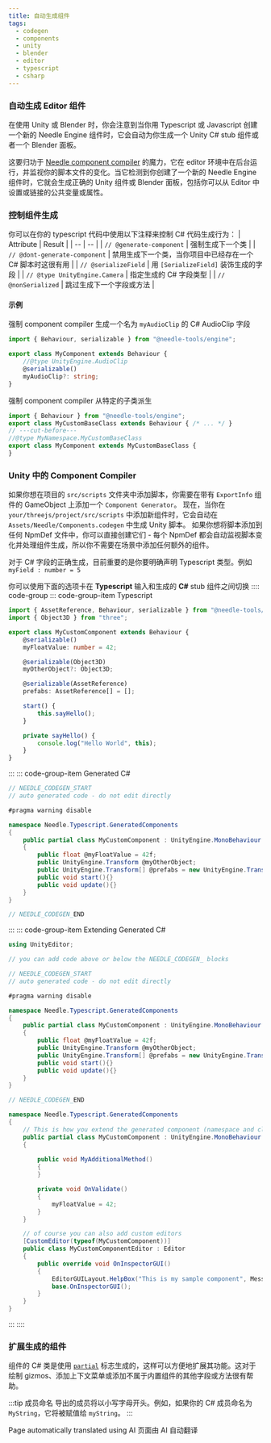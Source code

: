 ```yaml
---
title: 自动生成组件
tags:
  - codegen
  - components
  - unity
  - blender
  - editor
  - typescript
  - csharp
---
```


### 自动生成 Editor 组件

在使用 Unity 或 Blender 时，你会注意到当你用 Typescript 或 Javascript 创建一个新的 Needle Engine 组件时，它会自动为你生成一个 Unity C# stub 组件或者一个 Blender 面板。

这要归功于 [Needle component compiler](https://www.npmjs.com/package/@needle-tools/needle-component-compiler) 的魔力，它在 editor 环境中在后台运行，并监视你的脚本文件的变化。当它检测到你创建了一个新的 Needle Engine 组件时，它就会生成正确的 Unity 组件或 Blender 面板，包括你可以从 Editor 中设置或链接的公共变量或属性。



### 控制组件生成
你可以在你的 typescript 代码中使用以下注释来控制 C# 代码生成行为：
| Attribute | Result |
| -- | -- |
| `// @generate-component` | 强制生成下一个类 |
| `// @dont-generate-component` | 禁用生成下一个类，当你项目中已经存在一个 C# 脚本时这很有用 |
| `// @serializeField` | 用 `[SerializeField]` 装饰生成的字段 |
| `// @type UnityEngine.Camera` | 指定生成的 C# 字段类型 |
| `// @nonSerialized` | 跳过生成下一个字段或方法 |

#### 示例

强制 component compiler 生成一个名为 `myAudioClip` 的 C# AudioClip 字段
```ts twoslash
import { Behaviour, serializable } from "@needle-tools/engine";

export class MyComponent extends Behaviour {
	//@type UnityEngine.AudioClip
	@serializable()
	myAudioClip?: string;
}

```

强制 component compiler 从特定的子类派生
```ts twoslash
import { Behaviour } from "@needle-tools/engine";
export class MyCustomBaseClass extends Behaviour { /* ... */ }
// ---cut-before---
//@type MyNamespace.MyCustomBaseClass
export class MyComponent extends MyCustomBaseClass {
}
```


### Unity 中的 Component Compiler
如果你想在项目的 ``src/scripts`` 文件夹中添加脚本，你需要在带有 ``ExportInfo`` 组件的 GameObject 上添加一个 ``Component Generator``。
现在，当你在 ``your/threejs/project/src/scripts`` 中添加新组件时，它会自动在 `Assets/Needle/Components.codegen` 中生成 Unity 脚本。
如果你想将脚本添加到任何 NpmDef 文件中，你可以直接创建它们 - 每个 NpmDef 都会自动监视脚本变化并处理组件生成，所以你不需要在场景中添加任何额外的组件。

对于 C# 字段的正确生成，目前重要的是你要明确声明 Typescript 类型。例如 ``myField : number = 5``

你可以使用下面的选项卡在 **Typescript** 输入和生成的 **C#** stub 组件之间切换
:::: code-group
::: code-group-item Typescript
```ts twoslash
import { AssetReference, Behaviour, serializable } from "@needle-tools/engine";
import { Object3D } from "three";

export class MyCustomComponent extends Behaviour {
    @serializable()
    myFloatValue: number = 42;

    @serializable(Object3D)
    myOtherObject?: Object3D;

    @serializable(AssetReference)
    prefabs: AssetReference[] = [];

    start() {
        this.sayHello();
    }

    private sayHello() {
        console.log("Hello World", this);
    }
}
```
:::
::: code-group-item Generated C#
```csharp
// NEEDLE_CODEGEN_START
// auto generated code - do not edit directly

#pragma warning disable

namespace Needle.Typescript.GeneratedComponents
{
	public partial class MyCustomComponent : UnityEngine.MonoBehaviour
	{
		public float @myFloatValue = 42f;
		public UnityEngine.Transform @myOtherObject;
		public UnityEngine.Transform[] @prefabs = new UnityEngine.Transform[]{ };
		public void start(){}
		public void update(){}
	}
}

// NEEDLE_CODEGEN_END
```
:::
::: code-group-item Extending Generated C#
```csharp
using UnityEditor;

// you can add code above or below the NEEDLE_CODEGEN_ blocks

// NEEDLE_CODEGEN_START
// auto generated code - do not edit directly

#pragma warning disable

namespace Needle.Typescript.GeneratedComponents
{
	public partial class MyCustomComponent : UnityEngine.MonoBehaviour
	{
		public float @myFloatValue = 42f;
		public UnityEngine.Transform @myOtherObject;
		public UnityEngine.Transform[] @prefabs = new UnityEngine.Transform[]{ };
		public void start(){}
		public void update(){}
	}
}

// NEEDLE_CODEGEN_END

namespace Needle.Typescript.GeneratedComponents
{
    // This is how you extend the generated component (namespace and class name must match!)
	public partial class MyCustomComponent : UnityEngine.MonoBehaviour
	{
		
		public void MyAdditionalMethod()
		{
		}

		private void OnValidate()
		{
			myFloatValue = 42;
		}
	}

    // of course you can also add custom editors
	[CustomEditor(typeof(MyCustomComponent))]
	public class MyCustomComponentEditor : Editor
	{
		public override void OnInspectorGUI()
		{
			EditorGUILayout.HelpBox("This is my sample component", MessageType.None);
			base.OnInspectorGUI();
		}
	}
}

```
:::
::::


### 扩展生成的组件
组件的 C# 类是使用 [`partial`](https://docs.microsoft.com/en-us/dotnet/csharp/programming-guide/classes-and-structs/partial-classes-and-methods) 标志生成的，这样可以方便地扩展其功能。这对于绘制 gizmos、添加上下文菜单或添加不属于内置组件的其他字段或方法很有帮助。


:::tip 成员命名
导出的成员将以小写字母开头。例如，如果你的 C# 成员命名为 ``MyString``，它将被赋值给 ``myString``。
:::


Page automatically translated using AI
页面由 AI 自动翻译